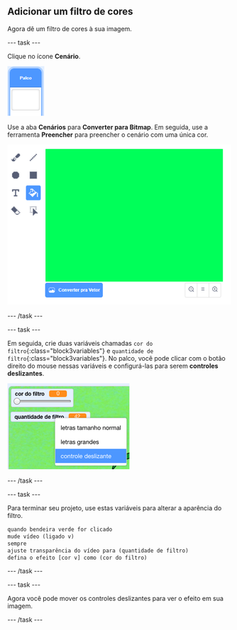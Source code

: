 ## Adicionar um filtro de cores

Agora dê um filtro de cores à sua imagem.

--- task ---

Clique no ícone **Cenário**.

![imagem mostrando o ícone palco](images/stage.png)

Use a aba **Cenários** para **Converter para Bitmap**. Em seguida, use a ferramenta **Preencher** para preencher o cenário com uma única cor.

![imagem mostrando o cenário preenchido para o palco](images/paint-bucket.png)

--- /task ---

--- task ---

Em seguida, crie duas variáveis chamadas `cor do filtro`{:class="block3variables"} e `quantidade de filtro`{:class="block3variables"}. No palco, você pode clicar com o botão direito do mouse nessas variáveis e configurá-las para serem **controles deslizantes**.

![imagem mostrando as variáveis sendo alteradas para controles deslizantes](images/sliders.png)

--- /task ---

--- task ---

Para terminar seu projeto, use estas variáveis para alterar a aparência do filtro.

```blocks3
quando bendeira verde for clicado
mude vídeo (ligado v)
sempre
ajuste transparência do vídeo para (quantidade de filtro)
defina o efeito [cor v] como (cor do filtro)
```

--- /task ---

--- task ---

Agora você pode mover os controles deslizantes para ver o efeito em sua imagem.

--- /task ---




